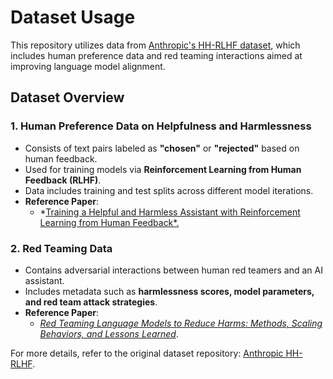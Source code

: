 # Dataset Usage  

This repository utilizes data from [Anthropic's HH-RLHF dataset](https://github.com/anthropics/hh-rlhf), which includes human preference data and red teaming interactions aimed at improving language model alignment.  

## Dataset Overview  

### 1. Human Preference Data on Helpfulness and Harmlessness  
- Consists of text pairs labeled as **"chosen"** or **"rejected"** based on human feedback.  
- Used for training models via **Reinforcement Learning from Human Feedback (RLHF)**.  
- Data includes training and test splits across different model iterations.  
- **Reference Paper**:  
  - *[Training a Helpful and Harmless Assistant with Reinforcement Learning from Human Feedback*.](https://arxiv.org/abs/2204.05862)  

### 2. Red Teaming Data  
- Contains adversarial interactions between human red teamers and an AI assistant.  
- Includes metadata such as **harmlessness scores, model parameters, and red team attack strategies**.  
- **Reference Paper**:  
  - *[Red Teaming Language Models to Reduce Harms: Methods, Scaling Behaviors, and Lessons Learned](https://arxiv.org/abs/2209.07858)*.  

For more details, refer to the original dataset repository: [Anthropic HH-RLHF](https://github.com/anthropics/hh-rlhf).  